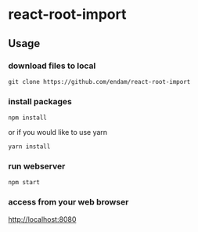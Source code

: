 # react-root-import

## Usage


### download files to local  

```
git clone https://github.com/endam/react-root-import
```

### install packages

```
npm install
```

or if you would like to use yarn

```
yarn install
```

### run webserver

```
npm start
```

### access from your web browser
<a href="http://localhost:8080" target="_blank">http://localhost:8080</a>
